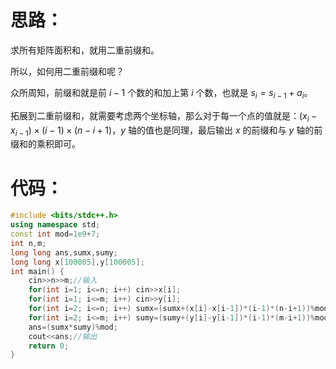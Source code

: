 # 思路：
求所有矩阵面积和，就用二重前缀和。

所以，如何用二重前缀和呢？

众所周知，前缀和就是前 $i-1$ 个数的和加上第 $i$ 个数，也就是 $s_i=s_{i-1}+a_i$。

拓展到二重前缀和，就需要考虑两个坐标轴，那么对于每一个点的值就是：$(x_i-x_{i-1})\times(i-1)\times(n-i+1)$，$y$ 轴的值也是同理，最后输出 $x$ 的前缀和与 $y$ 轴的前缀和的乘积即可。

# 代码：
```cpp
#include <bits/stdc++.h>
using namespace std;
const int mod=1e9+7;
int n,m;
long long ans,sumx,sumy;
long long x[100005],y[100005];
int main() {
	cin>>n>>m;//输入
	for(int i=1; i<=n; i++) cin>>x[i];
	for(int i=1; i<=m; i++) cin>>y[i];
	for(int i=2; i<=n; i++) sumx=(sumx+(x[i]-x[i-1])*(i-1)*(n-i+1))%mod;//二维前缀和
	for(int i=2; i<=m; i++) sumy=(sumy+(y[i]-y[i-1])*(i-1)*(m-i+1))%mod;
	ans=(sumx*sumy)%mod;
	cout<<ans;//输出
	return 0;
}
```